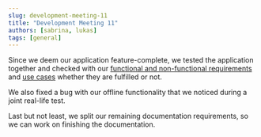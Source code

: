 ```yaml
---
slug: development-meeting-11
title: "Development Meeting 11"
authors: [sabrina, lukas]
tags: [general]
---
```


Since we deem our application feature-complete, we tested the application together and checked with
our [functional and non-functional requirements](/docs/design/requirements)
and [use cases](/docs/design/use-cases) whether they are fulfilled or not.

We also fixed a bug with our offline functionality that we noticed during a joint real-life test.

Last but not least, we split our remaining documentation requirements, so we can work on finishing the documentation.